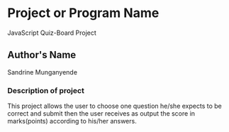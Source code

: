 # Project or Program Name
JavaScript Quiz-Board Project
## Author's Name
Sandrine Munganyende

### Description of project
This project allows the user to choose one question he/she expects to be correct and submit then the user receives as output the score in marks(points) according to his/her answers.

